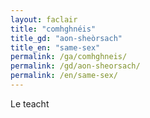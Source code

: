 ```yaml
---
layout: faclair
title: "comhghnéis"
title_gd: "aon-sheòrsach"
title_en: "same-sex"
permalink: /ga/comhghneis/
permalink: /gd/aon-sheorsach/
permalink: /en/same-sex/
---
```


Le teacht